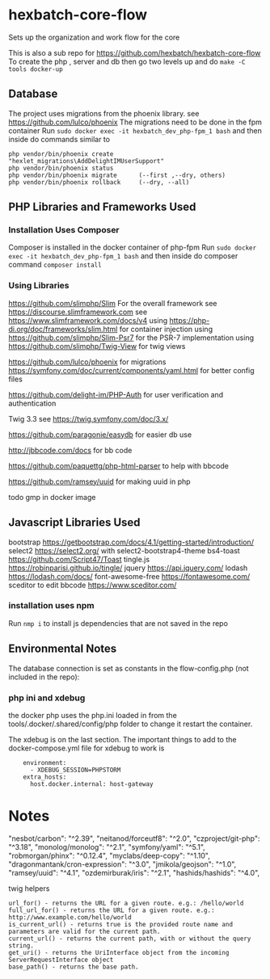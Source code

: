 # hexbatch-core-flow
Sets up the organization and work flow for the core

This is also a sub repo for https://github.com/hexbatch/hexbatch-core-flow
To create the php , server and db then go two levels up and do 
`make -C tools docker-up`

## Database 

The project uses migrations from the phoenix library. see https://github.com/lulco/phoenix
The migrations need to be done in the fpm container
Run `sudo docker exec -it hexbatch_dev_php-fpm_1 bash` and then inside do commands similar to

    php vendor/bin/phoenix create "hexlet_migrations\AddDelightIMUserSupport"
    php vendor/bin/phoenix status
    php vendor/bin/phoenix migrate      (--first ,--dry, others)
    php vendor/bin/phoenix rollback     (--dry, --all)

## PHP Libraries and Frameworks Used

### Installation Uses Composer
Composer is installed in the docker container of php-fpm
Run `sudo docker exec -it hexbatch_dev_php-fpm_1 bash` and then inside do composer command `composer install`

### Using Libraries 

https://github.com/slimphp/Slim For the overall framework
see https://discourse.slimframework.com
see https://www.slimframework.com/docs/v4
    using https://php-di.org/doc/frameworks/slim.html for container injection
    using https://github.com/slimphp/Slim-Psr7 for the PSR-7 implementation 
    using https://github.com/slimphp/Twig-View for twig views

https://github.com/lulco/phoenix for migrations
    https://symfony.com/doc/current/components/yaml.html for better config files

https://github.com/delight-im/PHP-Auth for user verification and authentication 

Twig 3.3 see https://twig.symfony.com/doc/3.x/


https://github.com/paragonie/easydb for easier db use

http://jbbcode.com/docs for bb code

https://github.com/paquettg/php-html-parser to help with bbcode

https://github.com/ramsey/uuid for making uuid in php

todo gmp in docker image


## Javascript Libraries Used

bootstrap https://getbootstrap.com/docs/4.1/getting-started/introduction/
select2  https://select2.org/
    with select2-bootstrap4-theme
bs4-toast https://github.com/Script47/Toast
tingle.js https://robinparisi.github.io/tingle/
jquery https://api.jquery.com/
lodash https://lodash.com/docs/
font-awesome-free  https://fontawesome.com/
sceditor to edit bbcode https://www.sceditor.com/

### installation uses npm
 Run `nmp i` to install js dependencies that are not saved in the repo
 

## Environmental Notes

The database connection is set as constants in the flow-config.php (not included in the repo):


### php ini and xdebug    
the docker php uses the php.ini loaded in from the tools/.docker/.shared/config/php folder to change it
restart the container. 

The xdebug is on the last section.
The important things to add to the docker-compose.yml file for xdebug to work is
       
        environment:
          - XDEBUG_SESSION=PHPSTORM
        extra_hosts:
          host.docker.internal: host-gateway


# Notes

"nesbot/carbon": "^2.39",
"neitanod/forceutf8": "^2.0",
"czproject/git-php": "^3.18",
"monolog/monolog": "^2.1",
"symfony/yaml": "^5.1",
"robmorgan/phinx": "^0.12.4",
"myclabs/deep-copy": "^1.10",
"dragonmantank/cron-expression": "^3.0",
"jmikola/geojson": "^1.0",
"ramsey/uuid": "^4.1",
"ozdemirburak/iris": "^2.1",
"hashids/hashids": "^4.0",

twig helpers

    url_for() - returns the URL for a given route. e.g.: /hello/world
    full_url_for() - returns the URL for a given route. e.g.: http://www.example.com/hello/world
    is_current_url() - returns true is the provided route name and parameters are valid for the current path.
    current_url() - returns the current path, with or without the query string.
    get_uri() - returns the UriInterface object from the incoming ServerRequestInterface object
    base_path() - returns the base path.
